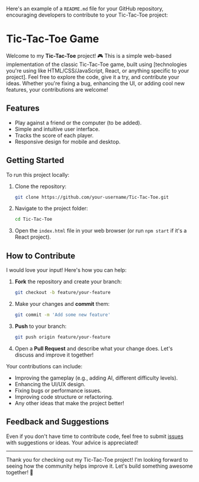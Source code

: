 Here's an example of a `README.md` file for your GitHub repository, encouraging developers to contribute to your Tic-Tac-Toe project:
      

# Tic-Tac-Toe Game
Welcome to my **Tic-Tac-Toe** project! 🎮 This is a simple web-based implementation of the classic Tic-Tac-Toe game, built using [technologies you're using like HTML/CSS/JavaScript, React, or anything specific to your project].
Feel free to explore the code, give it a try, and contribute your ideas. Whether you're fixing a bug, enhancing the UI, or adding cool new features, your contributions are welcome!

## Features
- Play against a friend or the computer (to be added).
- Simple and intuitive user interface.
- Tracks the score of each player.
- Responsive design for mobile and desktop.

## Getting Started

To run this project locally:

1. Clone the repository:
   ```bash
   git clone https://github.com/your-username/Tic-Tac-Toe.git
   ```
2. Navigate to the project folder:
   ```bash
   cd Tic-Tac-Toe
   ```
3. Open the `index.html` file in your web browser (or run `npm start` if it's a React project).

## How to Contribute

I would love your input! Here's how you can help:

1. **Fork** the repository and create your branch:
   ```bash
   git checkout -b feature/your-feature
   ```
2. Make your changes and **commit** them:
   ```bash
   git commit -m 'Add some new feature'
   ```
3. **Push** to your branch:
   ```bash
   git push origin feature/your-feature
   ```
4. Open a **Pull Request** and describe what your change does. Let's discuss and improve it together!

Your contributions can include:
- Improving the gameplay (e.g., adding AI, different difficulty levels).
- Enhancing the UI/UX design.
- Fixing bugs or performance issues.
- Improving code structure or refactoring.
- Any other ideas that make the project better!

## Feedback and Suggestions
Even if you don't have time to contribute code, feel free to submit [issues](https://github.com/your-username/tictactoe/issues) with suggestions or ideas. Your advice is appreciated!

---

Thank you for checking out my Tic-Tac-Toe project! I'm looking forward to seeing how the community helps improve it. Let's build something awesome together! 🚀
